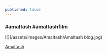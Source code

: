 ```yaml
---
published: false
---
```

### #amaltash #amaltashfilm
![](/assets/images/Amaltash/Amaltash blog.jpg)

[Amaltash](http://amaltashfilm.com/ "Amaltash")
